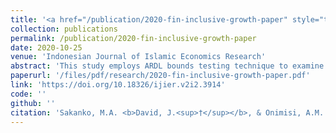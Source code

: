 ```yaml
---
title: '<a href="/publication/2020-fin-inclusive-growth-paper" style="text-decoration:none;">Advancing inclusive growth in Nigeria: The role of financial inclusion in poverty, inequality, household expenditure, and unemployment</a>'
collection: publications
permalink: /publication/2020-fin-inclusive-growth-paper
date: 2020-10-25
venue: 'Indonesian Journal of Islamic Economics Research'
abstract: 'This study employs ARDL bounds testing technique to examine the effect of financial inclusion on inclusive growth in Nigeria, using quarterly data from 2007-2018. The empirical evidence reveals the presence of cointegration between financial inclusion indicators (account ownership, access to bank, ATM and credit, loans to SMEs and internet usage) and inclusive growth (poverty, household expenditure, employment, and per capita income). The results demonstrate that, while increase in account ownership, and access to bank and ATM raise poverty, and access to credit, loans to SMEs and internet usage reduces employment and per capita income in the long-run, it was also discovered that access to credit reduce poverty and increase household consumption, while account ownership and access to bank increases employment and per capita income in the long-run. In the short-run: lag of account ownership, access to ATM and credit, loan to SMEs and internet usage reduces poverty; lag of household expenditure, account ownership, and access to ATM and lag of internet usage increases household expenditure; lags of access to ATM and lags of internet usage (and account ownership and access to the bank) increases employment opportunities (and per capita income), and access to ATM and credit reduces employment and per capita income respectively.'
paperurl: '/files/pdf/research/2020-fin-inclusive-growth-paper.pdf'
link: 'https://doi.org/10.18326/ijier.v2i2.3914'
code: ''
github: ''
citation: 'Sakanko, M.A. <b>David, J.<sup>†</sup></b>, & Onimisi, A.M. (2020). &quot;Advancing inclusive growth in Nigeria: The role of financial inclusion in poverty, inequality, household expenditure, and unemployment.&quot; <i>Indonesian Journal of Islamic Economics Research</i>, <i>2</i>(2), 70-84. [doi:10.18326/ijier.v2i2.3914](https://doi.org/10.18326/ijier.v2i2.3914)'
---
```

